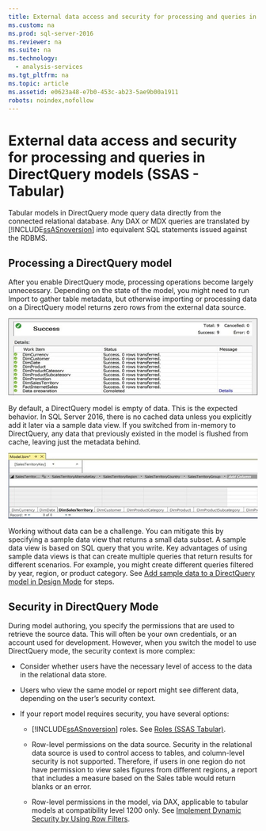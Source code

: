 ```yaml
---
title: External data access and security for processing and queries in DirectQuery models (SSAS - Tabular)
ms.custom: na
ms.prod: sql-server-2016
ms.reviewer: na
ms.suite: na
ms.technology: 
  - analysis-services
ms.tgt_pltfrm: na
ms.topic: article
ms.assetid: e0623a48-e7b0-453c-ab23-5ae9b00a1911
robots: noindex,nofollow
---
```

# External data access and security for processing and queries in DirectQuery models (SSAS - Tabular)
  Tabular models in DirectQuery mode query data directly from the connected relational database.  Any DAX or MDX queries are translated by [!INCLUDE[ssASnoversion](../../Token/Other/ssASnoversion_md.md)] into equivalent SQL statements issued against the RDBMS.  
  
  
## Processing a DirectQuery model  
 After you enable DirectQuery mode, processing operations become largely unnecessary. Depending on the state of the model, you might need to run Import to gather table metadata, but otherwise importing or processing data on a DirectQuery model returns zero rows from the external data source.  
  
 ![ssas_tabularproject_processzero](../../Images/Image/ImageNotContaina/ssas_tabularproject_processzero.jpg "ssas_tabularproject_processzero")  
  
 By default, a DirectQuery model is empty of data.  This is the expected behavior. In SQL Server 2016, there is no cached data unless you explicitly add it later via a sample data view. If you switched from in\-memory to DirectQuery, any data that previously existed in the model is flushed from cache, leaving just the metadata behind.  
  
 ![ssas_tabularproject_empty](../../Images/Image/ImageNotContaina/ssas_tabularproject_empty.jpg "ssas_tabularproject_empty")  
  
 Working without data can be a challenge. You can mitigate this by specifying a sample data view that returns a small data subset. A sample data view is based on SQL query that you write. Key advantages of using sample data views is that can create multiple queries that return results for different  scenarios. For example, you might create different queries filtered by year, region, or product category.  See [Add  sample data to a DirectQuery model in Design Mode](../../Topics/TopicNameContainA/Add--sample-data-to-a-DirectQuery-model-in-Design-Mode.md) for steps.  
  
##  <a name="bkmk_Security"></a> Security in DirectQuery Mode  
 During model authoring, you specify the permissions that are used to retrieve the source data. This will often be your own credentials, or an account used for development. However, when you switch the model to use DirectQuery mode, the security context is more complex:  
  
-   Consider whether users have the necessary level of access to the data in the relational data store.  
  
-   Users who view the same model or report might see different data, depending on the user’s security context.  
  
-   If your report model requires security, you have several options:  
  
    -   [!INCLUDE[ssASnoversion](../../Token/Other/ssASnoversion_md.md)] roles.  See [Roles &#40;SSAS Tabular&#41;](../../Topics/TopicNameNotContainA/Roles--SSAS-Tabular-.md).  
  
    -   Row\-level permissions on the data source. Security in the relational data source is used to control access to tables, and column\-level security is not supported. Therefore, if users in one region do not have permission to view sales figures from different regions, a report that includes a measure based on the Sales table would return blanks or an error.  
  
    -   Row\-level permissions in the model, via DAX, applicable to tabular models at compatibility level 1200 only.  See [Implement Dynamic Security by Using Row Filters](https://msdn.microsoft.com/library/hh479759.aspx).  
  
  